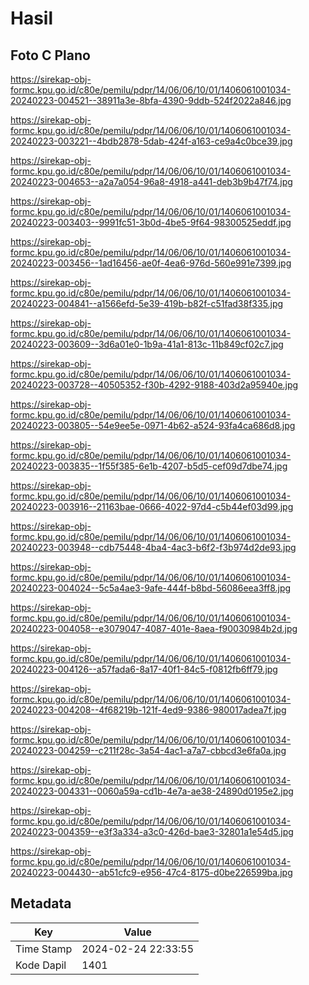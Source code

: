 # Hasil

## Foto C Plano

https://sirekap-obj-formc.kpu.go.id/c80e/pemilu/pdpr/14/06/06/10/01/1406061001034-20240223-004521--38911a3e-8bfa-4390-9ddb-524f2022a846.jpg

https://sirekap-obj-formc.kpu.go.id/c80e/pemilu/pdpr/14/06/06/10/01/1406061001034-20240223-003221--4bdb2878-5dab-424f-a163-ce9a4c0bce39.jpg

https://sirekap-obj-formc.kpu.go.id/c80e/pemilu/pdpr/14/06/06/10/01/1406061001034-20240223-004653--a2a7a054-96a8-4918-a441-deb3b9b47f74.jpg

https://sirekap-obj-formc.kpu.go.id/c80e/pemilu/pdpr/14/06/06/10/01/1406061001034-20240223-003403--9991fc51-3b0d-4be5-9f64-98300525eddf.jpg

https://sirekap-obj-formc.kpu.go.id/c80e/pemilu/pdpr/14/06/06/10/01/1406061001034-20240223-003456--1ad16456-ae0f-4ea6-976d-560e991e7399.jpg

https://sirekap-obj-formc.kpu.go.id/c80e/pemilu/pdpr/14/06/06/10/01/1406061001034-20240223-004841--a1566efd-5e39-419b-b82f-c51fad38f335.jpg

https://sirekap-obj-formc.kpu.go.id/c80e/pemilu/pdpr/14/06/06/10/01/1406061001034-20240223-003609--3d6a01e0-1b9a-41a1-813c-11b849cf02c7.jpg

https://sirekap-obj-formc.kpu.go.id/c80e/pemilu/pdpr/14/06/06/10/01/1406061001034-20240223-003728--40505352-f30b-4292-9188-403d2a95940e.jpg

https://sirekap-obj-formc.kpu.go.id/c80e/pemilu/pdpr/14/06/06/10/01/1406061001034-20240223-003805--54e9ee5e-0971-4b62-a524-93fa4ca686d8.jpg

https://sirekap-obj-formc.kpu.go.id/c80e/pemilu/pdpr/14/06/06/10/01/1406061001034-20240223-003835--1f55f385-6e1b-4207-b5d5-cef09d7dbe74.jpg

https://sirekap-obj-formc.kpu.go.id/c80e/pemilu/pdpr/14/06/06/10/01/1406061001034-20240223-003916--21163bae-0666-4022-97d4-c5b44ef03d99.jpg

https://sirekap-obj-formc.kpu.go.id/c80e/pemilu/pdpr/14/06/06/10/01/1406061001034-20240223-003948--cdb75448-4ba4-4ac3-b6f2-f3b974d2de93.jpg

https://sirekap-obj-formc.kpu.go.id/c80e/pemilu/pdpr/14/06/06/10/01/1406061001034-20240223-004024--5c5a4ae3-9afe-444f-b8bd-56086eea3ff8.jpg

https://sirekap-obj-formc.kpu.go.id/c80e/pemilu/pdpr/14/06/06/10/01/1406061001034-20240223-004058--e3079047-4087-401e-8aea-f90030984b2d.jpg

https://sirekap-obj-formc.kpu.go.id/c80e/pemilu/pdpr/14/06/06/10/01/1406061001034-20240223-004126--a57fada6-8a17-40f1-84c5-f0812fb6ff79.jpg

https://sirekap-obj-formc.kpu.go.id/c80e/pemilu/pdpr/14/06/06/10/01/1406061001034-20240223-004208--4f68219b-121f-4ed9-9386-980017adea7f.jpg

https://sirekap-obj-formc.kpu.go.id/c80e/pemilu/pdpr/14/06/06/10/01/1406061001034-20240223-004259--c211f28c-3a54-4ac1-a7a7-cbbcd3e6fa0a.jpg

https://sirekap-obj-formc.kpu.go.id/c80e/pemilu/pdpr/14/06/06/10/01/1406061001034-20240223-004331--0060a59a-cd1b-4e7a-ae38-24890d0195e2.jpg

https://sirekap-obj-formc.kpu.go.id/c80e/pemilu/pdpr/14/06/06/10/01/1406061001034-20240223-004359--e3f3a334-a3c0-426d-bae3-32801a1e54d5.jpg

https://sirekap-obj-formc.kpu.go.id/c80e/pemilu/pdpr/14/06/06/10/01/1406061001034-20240223-004430--ab51cfc9-e956-47c4-8175-d0be226599ba.jpg


## Metadata

| Key        | Value               |
| ---------- | ------------------- |
| Time Stamp | 2024-02-24 22:33:55 |
| Kode Dapil | 1401                |



